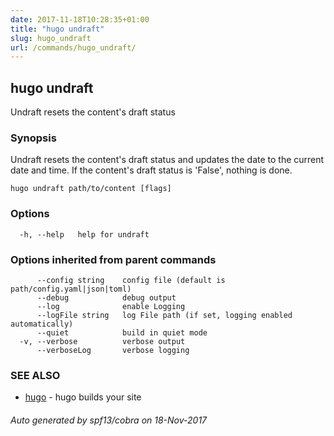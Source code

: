 ```yaml
---
date: 2017-11-18T10:28:35+01:00
title: "hugo undraft"
slug: hugo_undraft
url: /commands/hugo_undraft/
---
```

## hugo undraft

Undraft resets the content's draft status

### Synopsis


Undraft resets the content's draft status
and updates the date to the current date and time.
If the content's draft status is 'False', nothing is done.

```
hugo undraft path/to/content [flags]
```

### Options

```
  -h, --help   help for undraft
```

### Options inherited from parent commands

```
      --config string    config file (default is path/config.yaml|json|toml)
      --debug            debug output
      --log              enable Logging
      --logFile string   log File path (if set, logging enabled automatically)
      --quiet            build in quiet mode
  -v, --verbose          verbose output
      --verboseLog       verbose logging
```

### SEE ALSO
* [hugo](/commands/hugo/)	 - hugo builds your site

###### Auto generated by spf13/cobra on 18-Nov-2017

